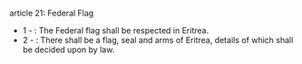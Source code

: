 article 21: Federal Flag

<ul>
			<li>1 - : The Federal flag shall be respected in Eritrea.<ul>
			</ul></li>			<li>2 - : There shall be a flag, seal and arms of Eritrea, details of which shall be decided upon by law.<ul>
			</ul></li></ul>